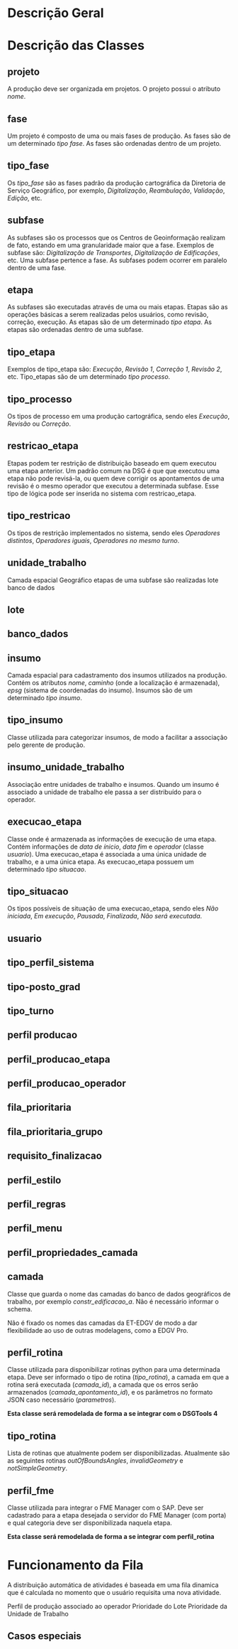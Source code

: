 # Descrição Geral

# Descrição das Classes

## projeto

A produção deve ser organizada em projetos. O projeto possui o atributo _nome_.

## fase

Um projeto é composto de uma ou mais fases de produção. As fases são de um determinado _tipo fase_. As fases são ordenadas dentro de um projeto.

## tipo_fase

Os _tipo_fase_ são as fases padrão da produção cartográfica da Diretoria de Serviço Geográfico, por exemplo, _Digitalização_, _Reambulação_, _Validação_, _Edição_, etc.

## subfase

As subfases são os processos que os Centros de Geoinformação realizam de fato, estando em uma granularidade maior que a fase. Exemplos de subfase são: _Digitalização de Transportes_, _Digitalização de Edificações_, etc.
Uma subfase pertence a fase. As subfases podem ocorrer em paralelo dentro de uma fase.

## etapa

As subfases são executadas através de uma ou mais etapas. Etapas são as operações básicas a serem realizadas pelos usuários, como revisão, correção, execução. As etapas são de um determinado _tipo etapa_. As etapas são ordenadas dentro de uma subfase.

## tipo_etapa

Exemplos de tipo_etapa são: _Execução_, _Revisão 1_, _Correção 1_, _Revisão 2_, etc. Tipo_etapas são de um determinado _tipo processo_.

## tipo_processo

Os tipos de processo em uma produção cartográfica, sendo eles _Execução_, _Revisão_ ou _Correção_.

## restricao_etapa

Etapas podem ter restrição de distribuição baseado em quem executou uma etapa anterior. Um padrão comum na DSG é que que executou uma etapa não pode revisá-la, ou quem deve corrigir os apontamentos de uma revisão é o mesmo operador que executou a determinada subfase. Esse tipo de lógica pode ser inserida no sistema com restricao_etapa.

## tipo_restricao

Os tipos de restrição implementados no sistema, sendo eles _Operadores distintos_, _Operadores iguais_, _Operadores no mesmo turno_.

## unidade_trabalho

Camada espacial
Geográfico
etapas de uma subfase são realizadas
lote
banco de dados

## lote

## banco_dados

## insumo

Camada espacial para cadastramento dos insumos utilizados na produção. Contém os atributos _nome_, _caminho_ (onde a localização é armazenada), _epsg_ (sistema de coordenadas do insumo). Insumos são de um determinado _tipo insumo_.

## tipo_insumo

Classe utilizada para categorizar insumos, de modo a facilitar a associação pelo gerente de produção.

## insumo_unidade_trabalho

Associação entre unidades de trabalho e insumos. Quando um insumo é associado a unidade de trabalho ele passa a ser distribuído para o operador.

## execucao_etapa

Classe onde é armazenada as informações de execução de uma etapa. Contém informações de _data de ínicio_, _data fim_ e _operador_ (classe _usuario_). Uma execucao_etapa é associada a uma única unidade de trabalho, e a uma única etapa.  As execucao_etapa possuem um determinado _tipo situacao_.

## tipo_situacao

Os tipos possíveis de situação de uma execucao_etapa, sendo eles _Não iniciada_, _Em execução_, _Pausada_, _Finalizada_, _Não será executada_.

## usuario

## tipo_perfil_sistema

## tipo-posto_grad

## tipo_turno

## perfil producao

## perfil_producao_etapa

## perfil_producao_operador

## fila_prioritaria

## fila_prioritaria_grupo

## requisito_finalizacao

## perfil_estilo

## perfil_regras

## perfil_menu

## perfil_propriedades_camada

## camada

Classe que guarda o nome das camadas do banco de dados geográficos de trabalho, por exemplo _constr_edificacao_a_. Não é necessário informar o schema.

Não é fixado os nomes das camadas da ET-EDGV de modo a dar flexibilidade ao uso de outras modelagens, como a EDGV Pro.

## perfil_rotina

Classe utilizada para disponibilizar rotinas python para uma determinada etapa. Deve ser informado o tipo de rotina (_tipo_rotina_), a camada em que a rotina será executada (_camada_id_), a camada que os erros serão armazenados (_camada_apontamento_id_), e os parâmetros no formato JSON caso necessário (_parametros_).

**Esta classe será remodelada de forma a se integrar com o DSGTools 4**

## tipo_rotina

Lista de rotinas que atualmente podem ser disponibilizadas. Atualmente são as seguintes rotinas _outOfBoundsAngles_, _invalidGeometry_ e _notSimpleGeometry_.

## perfil_fme

Classe utilizada para integrar o FME Manager com o SAP. Deve ser cadastrado para a etapa desejada o servidor do FME Manager (com porta) e qual categoria deve ser disponibilizada naquela etapa.

**Esta classe será remodelada de forma a se integrar com perfil_rotina**

# Funcionamento da Fila

A distribuição automática de atividades é baseada em uma fila dinamica que é calculada no momento que o usuário requisita uma nova atividade.

Perfil de produção associado ao operador
Prioridade do Lote
Prioridade da Unidade de Trabalho


## Casos especiais